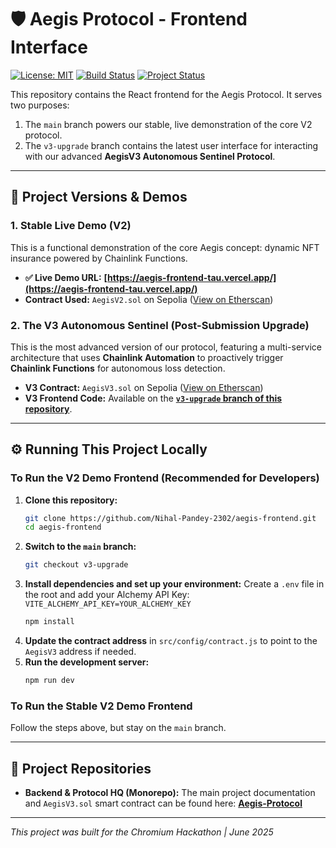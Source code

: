 # 🛡️ Aegis Protocol - Frontend Interface

[![License: MIT](https://img.shields.io/badge/License-MIT-yellow.svg)](https://opensource.org/licenses/MIT)
[![Build Status](https://img.shields.io/badge/Vercel-Live-brightgreen)](https://aegis-frontend-tau.vercel.app/)
[![Project Status](https://img.shields.io/badge/Status-Live_Demo_&_V3_Development-blue)](https://github.com/Nihal-Pandey-2302/aegis-frontend)

This repository contains the React frontend for the Aegis Protocol. It serves two purposes:
1.  The `main` branch powers our stable, live demonstration of the core V2 protocol.
2.  The `v3-upgrade` branch contains the latest user interface for interacting with our advanced **AegisV3 Autonomous Sentinel Protocol**.

---

## 🚀 Project Versions & Demos

### 1. Stable Live Demo (V2)

This is a functional demonstration of the core Aegis concept: dynamic NFT insurance powered by Chainlink Functions.

-   **✅ Live Demo URL:** **[https://aegis-frontend-tau.vercel.app/](https://aegis-frontend-tau.vercel.app/)**
-   **Contract Used:** `AegisV2.sol` on Sepolia ([View on Etherscan](https://sepolia.etherscan.io/address/0xa155016b9C39F500605F2e459A3335703b7053df))

### 2. The V3 Autonomous Sentinel (Post-Submission Upgrade)

This is the most advanced version of our protocol, featuring a multi-service architecture that uses **Chainlink Automation** to proactively trigger **Chainlink Functions** for autonomous loss detection.


-   **V3 Contract:** `AegisV3.sol` on Sepolia ([View on Etherscan](https://sepolia.etherscan.io/address/0x9b426d9Ac95a77C19E2f2D1E3495154Bb4Bc3BAf))
-   **V3 Frontend Code:** Available on the **[`v3-upgrade` branch of this repository](https://github.com/Nihal-Pandey-2302/aegis-frontend/tree/v3-upgrade)**.

---

## ⚙️ Running This Project Locally

### To Run the V2 Demo Frontend (Recommended for Developers)

1.  **Clone this repository:**
    ```bash
    git clone https://github.com/Nihal-Pandey-2302/aegis-frontend.git
    cd aegis-frontend
    ```
2.  **Switch to the `main` branch:**
    ```bash
    git checkout v3-upgrade
    ```
3.  **Install dependencies and set up your environment:**
    Create a `.env` file in the root and add your Alchemy API Key: `VITE_ALCHEMY_API_KEY=YOUR_ALCHEMY_KEY`
    ```bash
    npm install
    ```
4.  **Update the contract address** in `src/config/contract.js` to point to the `AegisV3` address if needed.
5.  **Run the development server:**
    ```bash
    npm run dev
    ```

### To Run the Stable V2 Demo Frontend
Follow the steps above, but stay on the `main` branch.

---

## 🔗 Project Repositories

-   **Backend & Protocol HQ (Monorepo):** The main project documentation and `AegisV3.sol` smart contract can be found here: **[Aegis-Protocol](https://github.com/Nihal-Pandey-2302/Aegis-Protocol)**

---

*This project was built for the Chromium Hackathon | June 2025*

